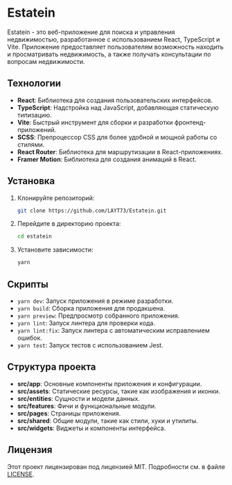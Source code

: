 # Estatein

Estatein - это веб-приложение для поиска и управления недвижимостью, разработанное с использованием React, TypeScript и Vite. Приложение предоставляет пользователям возможность находить и просматривать недвижимость, а также получать консультации по вопросам недвижимости.

## Технологии

- **React**: Библиотека для создания пользовательских интерфейсов.
- **TypeScript**: Надстройка над JavaScript, добавляющая статическую типизацию.
- **Vite**: Быстрый инструмент для сборки и разработки фронтенд-приложений.
- **SCSS**: Препроцессор CSS для более удобной и мощной работы со стилями.
- **React Router**: Библиотека для маршрутизации в React-приложениях.
- **Framer Motion**: Библиотека для создания анимаций в React.

## Установка

1. Клонируйте репозиторий:

    ```sh
    git clone https://github.com/LAYT73/Estatein.git
    ```

2. Перейдите в директорию проекта:

    ```sh
    cd estatein
    ```

3. Установите зависимости:
    ```sh
    yarn
    ```

## Скрипты

- `yarn dev`: Запуск приложения в режиме разработки.
- `yarn build`: Сборка приложения для продакшена.
- `yarn preview`: Предпросмотр собранного приложения.
- `yarn lint`: Запуск линтера для проверки кода.
- `yarn lint:fix`: Запуск линтера с автоматическим исправлением ошибок.
- `yarn test`: Запуск тестов с использованием Jest.

## Структура проекта

- **src/app**: Основные компоненты приложения и конфигурации.
- **src/assets**: Статические ресурсы, такие как изображения и иконки.
- **src/entities**: Сущности и модели данных.
- **src/features**: Фичи и функциональные модули.
- **src/pages**: Страницы приложения.
- **src/shared**: Общие модули, такие как стили, хуки и утилиты.
- **src/widgets**: Виджеты и компоненты интерфейса.

## Лицензия

Этот проект лицензирован под лицензией MIT. Подробности см. в файле [LICENSE](./LICENSE).
